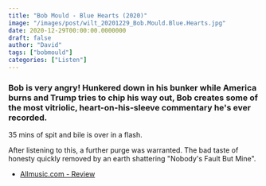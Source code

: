 ```yaml
---
title: "Bob Mould - Blue Hearts (2020)"
image: "/images/post/wilt_20201229_Bob.Mould.Blue.Hearts.jpg"
date: 2020-12-29T00:00:00.0000000
draft: false
author: "David"
tags: ["bobmould"]
categories: ["Listen"]
---
```

### Bob is very angry! Hunkered down in his bunker while America burns and Trump tries to chip his way out, Bob creates some of the most vitriolic, heart-on-his-sleeve commentary he's ever recorded.

 35 mins of spit and bile is over in a flash.

 After listening to this, a further purge was warranted. The bad taste of honesty quickly removed by an earth shattering "Nobody's Fault But Mine". 

-  [Allmusic.com - Review](https://www.allmusic.com/album/blue-hearts-mw0003391818/user-reviews)